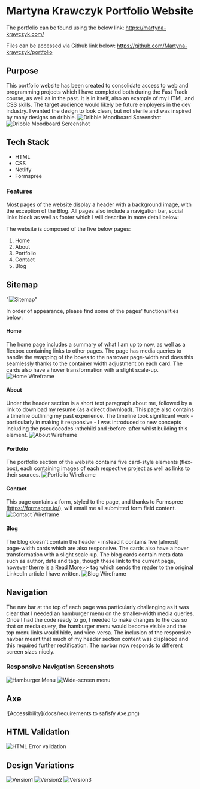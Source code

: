 # Martyna Krawczyk Portfolio Website
The portfolio can be found using the below link:
https://martyna-krawczyk.com/

Files can be accessed via Github link below:
https://github.com/Martyna-krawczyk/portfolio

## Purpose
This portfolio website has been created to consolidate access to web and programming projects which I have completed both during the Fast Track course, as well as in the past. It is in itself, also an example of my HTML and CSS skills.  The target audience would likely be future employers in the dev industry.  I wanted the design to look clean, but not sterile and was inspired by many designs on dribble.
![Dribble Moodboard Screenshot](docs/dribble-inspo1.png)
![Dribble Moodboard Screenshot](docs/dribble-inspo2.png)

## Tech Stack
- HTML
- CSS
- Netlify
- Formspree

### Features
Most pages of the website display a header with a background image, with the exception of the Blog.  All pages also include a navigation bar, social links block as well as footer which I will describe in more detail below:

The website is composed of the five below pages:
1. Home
2. About
3. Portfolio
4. Contact
5. Blog

## Sitemap
"![Sitemap](docs/sitemap.png)"

In order of appearance, please find some of the pages' functionalities below:

#### Home
The home page includes a summary of what I am up to now, as well as a flexbox containing links to other pages.  The page has media queries to handle the wrapping of the boxes to the narrower page-width and does this seamlessly thanks to the container width adjustment on each card. The cards also have a hover transformation with a slight scale-up.
![Home Wireframe](docs/wireframe-home.png)

#### About
Under the header section is a short text paragraph about me, followed by a link to download my resume (as a direct download). This page also contains a timeline outlining my past experience.  The timeline took significant work - particularly in making it responsive - I was introduced to new concepts including the pseudocodes :nthchild and :before :after whilst building this element.
![About Wireframe](docs/wireframe-about.png)

#### Portfolio
The portfolio section of the website contains five card-style elements (flex-box), each containing images of each respective project as well as links to their sources.
![Portfolio Wireframe](docs/wireframe-portfolio.png)

#### Contact
This page contains a form, styled to the page, and thanks to Formspree (https://formspree.io/), will email me all submitted form field content.
![Contact Wireframe](docs/wireframe-contact.png)

#### Blog
The blog doesn't contain the header - instead it contains five [almost] page-width cards which are also responsive. The cards also have a hover transformation with a slight scale-up.
The blog cards contain meta data such as author, date and tags, though these link to the current page, however therre is a Read More>> tag which sends the reader to the original LinkedIn article I have written.
![Blog Wireframe](docs/wireframe-blog.png)

## Navigation
The nav bar at the top of each page was particularly challenging as it was clear that I needed an hamburger menu on the smaller-width media queries.  Once I had the code ready to go, I needed to make changes to the css so that on media query, the hamburger menu would become visible and the top menu links would hide, and vice-versa. The inclusion of the responsive navbar meant that much of my header section content was displaced and this required further rectification.  The navbar now responds to different screen sizes nicely.

### Responsive Navigation Screenshots
![Hamburger Menu](docs/navbar-hamburger-menu.png)
![Wide-screen menu](docs/navbar-wide.png)

## Axe
![Accessibility](docs/requirements to safisfy Axe.png)

## HTML Validation
![HTML Error validation](docs/html-validator-error.png)

## Design Variations
![Version1](docs/v1.png)
![Version2](docs/v2.png)
![Version3](docs/v3.png)




